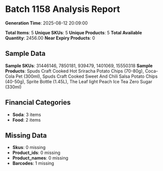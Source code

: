 # Batch 1158 Analysis Report

**Generation Time**: 2025-08-12 20:09:00

**Total Items**: 5
**Unique SKUs**: 5
**Unique Products**: 5
**Total Available Quantity**: 2456.00
**Near Expiry Products**: 0

## Sample Data
**Sample SKUs**: 31446146, 7850181, 939479, 1401069, 15550318
**Sample Products**: Spuds Craft Cooked Hot Sriracha Potato Chips (70-80g), Coca-Cola Pet (300ml), Spuds Craft Cooked Sweet And Chili Salsa Potato Chips (40-50g), Sprite Bottle (1.45L), The Leaf light Peach Ice Tea Zero Sugar (330ml)

## Financial Categories
- **Soda**: 3 items
- **Food**: 2 items

## Missing Data
- **Skus**: 0 missing
- **Product_ids**: 0 missing
- **Product_names**: 0 missing
- **Barcodes**: 1 missing

